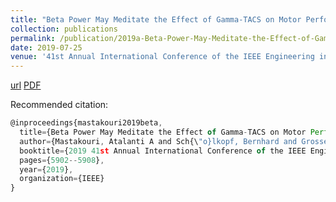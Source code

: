```yaml
---
title: "Beta Power May Meditate the Effect of Gamma-TACS on Motor Performance"
collection: publications
permalink: /publication/2019a-Beta-Power-May-Meditate-the-Effect-of-Gamma-TACS-on-Motor-Performance
date: 2019-07-25
venue: '41st Annual International Conference of the IEEE Engineering in Medicine and Biology Society (EMBC)'
---
```

[url](https://ieeexplore.ieee.org/abstract/document/8856416)
[PDF](https://ei.is.tuebingen.mpg.de/uploads_file/attachment/attachment/515/1905.00319.pdf)

Recommended citation:  
```javascript
@inproceedings{mastakouri2019beta,
  title={Beta Power May Meditate the Effect of Gamma-TACS on Motor Performance},
  author={Mastakouri, Atalanti A and Sch{\"o}lkopf, Bernhard and Grosse-Wentrup, Moritz},
  booktitle={2019 41st Annual International Conference of the IEEE Engineering in Medicine and Biology Society (EMBC)},
  pages={5902--5908},
  year={2019},
  organization={IEEE}
}

```
